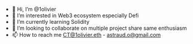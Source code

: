 - 👋 Hi, I’m @1olivier
- 👀 I’m interested in Web3 ecosystem especially Defi
- 🌱 I’m currently learning Solidity
- 💞️ I’m looking to collaborate on multiple project share same enthusiasm
- 📫 How to reach me CT@1olivier.eth - astraud.o@gmail.com

<!---
1olivier/1olivier is a ✨ special ✨ repository because its `README.md` (this file) appears on your GitHub profile.
You can click the Preview link to take a look at your changes.
--->
